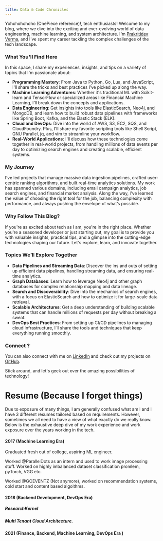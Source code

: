 ```yaml
---
title: Data & Code Chronicles
---
```



Yohohohohoho (OnePiece reference)!, tech enthusiasts! Welcome to my blog, where we dive into the exciting and ever-evolving world of data engineering, machine learning, and system architecture. I'm [Prakritidev Verma](https://www.linkedin.com/in/prakritidevverma/), and I’ve spent my career tackling the complex challenges of the tech landscape.

### What You'll Find Here

In this space, I share my experiences, insights, and tips on a variety of topics that I'm passionate about:

- **Programming Mastery**: From Java to Python, Go, Lua, and JavaScript, I'll share the tricks and best practices I've picked up along the way.
- **Machine Learning Adventures**: Whether it's traditional ML with Scikit-learn and TensorFlow or specialized areas like Financial Machine Learning, I'll break down the concepts and applications.
- **Data Engineering**: Get insights into tools like ElasticSearch, Neo4j, and MongoDB, and learn how to build robust data pipelines with frameworks like Spring Boot, Kafka, and the Elastic Stack (ELK).
- **Cloud and DevOps**: Dive into the world of AWS, S3, EC2, SQS, and CloudFoundry. Plus, I'll share my favorite scripting tools like Shell Script, GNU Parallel, jq, and vim to streamline your workflow.
- **Real-World Applications**: I'll discuss how these technologies come together in real-world projects, from handling millions of data events per day to optimizing search engines and creating scalable, efficient systems.

### My Journey

I’ve led projects that manage massive data ingestion pipelines, crafted user-centric ranking algorithms, and built real-time analytics solutions. My work has spanned various domains, including email campaign analytics, job search engines, and financial market analysis. Along the way, I've learned the value of choosing the right tool for the job, balancing complexity with performance, and always pushing the envelope of what’s possible.

### Why Follow This Blog?

If you're as excited about tech as I am, you're in the right place. Whether you're a seasoned developer or just starting out, my goal is to provide you with valuable insights, practical tips, and a glimpse into the cutting-edge technologies shaping our future. Let's explore, learn, and innovate together.

### Topics We’ll Explore Together

- **Data Pipelines and Streaming Data**: Discover the ins and outs of setting up efficient data pipelines, handling streaming data, and ensuring real-time analytics.
- **Graph Databases**: Learn how to leverage Neo4j and other graph databases for complex relationship mapping and data lineage.
- **Search and Discoverability**: Dive into the mechanics of search engines, with a focus on ElasticSearch and how to optimize it for large-scale data retrieval.
- **Scalable Architectures**: Get a deep understanding of building scalable systems that can handle millions of requests per day without breaking a sweat.
- **DevOps Best Practices**: From setting up CI/CD pipelines to managing cloud infrastructure, I'll share the tools and techniques that keep everything running smoothly.

### Connect ?

You can also connect with me on [LinkedIn](https://www.linkedin.com/in/prakritidevverma/) and check out my projects on [GitHub](https://github.com/prakritidev).

Stick around, and let's geek out over the amazing possibilities of technology!

# Resume (Because I forget things)

Due to exposure of many things, I am generally confused what am I and I have 3 different resumes tailored based on requirements. However, sometimes we all need to have a view of what exactly do we really know. Below is the exhaustive deep dive of my work experience and work exposure over the years working in the tech. 


#### 2017 (Machine Learning Era)

Graduated fresh out of college, aspiring ML engineer. 

Worked @ParallelDots as an intern and used to work image processing stuff.  Worked on highly imbalanced dataset classification promlem, pyTorch, VGG etc. 

Worked @GOEVENTZ (Not anymore), worked on recommendation systems, cold start and content based algoithms.  

#### 2018 (Backend Development, DevOps Era)

##### ResearchKernel 

##### Multi Tenant Cloud Architecture. 

#### 2021 (Finance, Backend, Machine Learning, DevOps Era )



